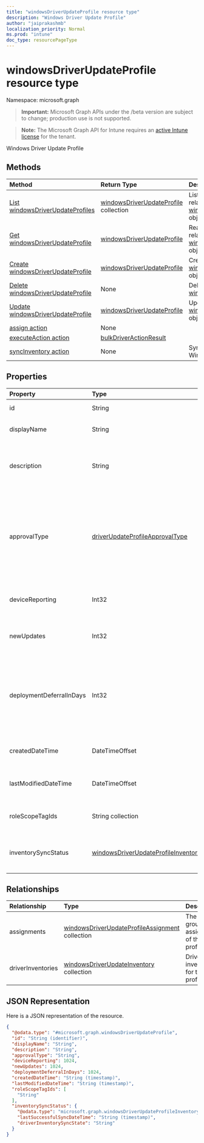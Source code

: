 ```yaml
---
title: "windowsDriverUpdateProfile resource type"
description: "Windows Driver Update Profile"
author: "jaiprakashmb"
localization_priority: Normal
ms.prod: "intune"
doc_type: resourcePageType
---
```


# windowsDriverUpdateProfile resource type

Namespace: microsoft.graph

> **Important:** Microsoft Graph APIs under the /beta version are subject to change; production use is not supported.

> **Note:** The Microsoft Graph API for Intune requires an [active Intune license](https://go.microsoft.com/fwlink/?linkid=839381) for the tenant.

Windows Driver Update Profile

## Methods
|Method|Return Type|Description|
|:---|:---|:---|
|[List windowsDriverUpdateProfiles](../api/intune-softwareupdate-windowsdriverupdateprofile-list.md)|[windowsDriverUpdateProfile](../resources/intune-softwareupdate-windowsdriverupdateprofile.md) collection|List properties and relationships of the [windowsDriverUpdateProfile](../resources/intune-softwareupdate-windowsdriverupdateprofile.md) objects.|
|[Get windowsDriverUpdateProfile](../api/intune-softwareupdate-windowsdriverupdateprofile-get.md)|[windowsDriverUpdateProfile](../resources/intune-softwareupdate-windowsdriverupdateprofile.md)|Read properties and relationships of the [windowsDriverUpdateProfile](../resources/intune-softwareupdate-windowsdriverupdateprofile.md) object.|
|[Create windowsDriverUpdateProfile](../api/intune-softwareupdate-windowsdriverupdateprofile-create.md)|[windowsDriverUpdateProfile](../resources/intune-softwareupdate-windowsdriverupdateprofile.md)|Create a new [windowsDriverUpdateProfile](../resources/intune-softwareupdate-windowsdriverupdateprofile.md) object.|
|[Delete windowsDriverUpdateProfile](../api/intune-softwareupdate-windowsdriverupdateprofile-delete.md)|None|Deletes a [windowsDriverUpdateProfile](../resources/intune-softwareupdate-windowsdriverupdateprofile.md).|
|[Update windowsDriverUpdateProfile](../api/intune-softwareupdate-windowsdriverupdateprofile-update.md)|[windowsDriverUpdateProfile](../resources/intune-softwareupdate-windowsdriverupdateprofile.md)|Update the properties of a [windowsDriverUpdateProfile](../resources/intune-softwareupdate-windowsdriverupdateprofile.md) object.|
|[assign action](../api/intune-softwareupdate-windowsdriverupdateprofile-assign.md)|None||
|[executeAction action](../api/intune-softwareupdate-windowsdriverupdateprofile-executeaction.md)|[bulkDriverActionResult](../resources/intune-softwareupdate-bulkdriveractionresult.md)||
|[syncInventory action](../api/intune-softwareupdate-windowsdriverupdateprofile-syncinventory.md)|None|Sync the driver inventory of a WindowsDriverUpdateProfile.|

## Properties
|Property|Type|Description|
|:---|:---|:---|
|id|String|The Intune policy id.|
|displayName|String|The display name for the profile.|
|description|String|The description of the profile which is specified by the user.|
|approvalType|[driverUpdateProfileApprovalType](../resources/intune-softwareupdate-driverupdateprofileapprovaltype.md)|Driver update profile approval type. For example, manual or automatic approval. Possible values are: `manual`, `automatic`.|
|deviceReporting|Int32|Number of devices reporting for this profile|
|newUpdates|Int32|Number of new driver updates available for this profile.|
|deploymentDeferralInDays|Int32|Deployment deferral settings in days, only applicable when ApprovalType is set to automatic approval.|
|createdDateTime|DateTimeOffset|The date time that the profile was created.|
|lastModifiedDateTime|DateTimeOffset|The date time that the profile was last modified.|
|roleScopeTagIds|String collection|List of Scope Tags for this Driver Update entity.|
|inventorySyncStatus|[windowsDriverUpdateProfileInventorySyncStatus](../resources/intune-softwareupdate-windowsdriverupdateprofileinventorysyncstatus.md)|Driver inventory sync status for this profile.|

## Relationships
|Relationship|Type|Description|
|:---|:---|:---|
|assignments|[windowsDriverUpdateProfileAssignment](../resources/intune-softwareupdate-windowsdriverupdateprofileassignment.md) collection|The list of group assignments of the profile.|
|driverInventories|[windowsDriverUpdateInventory](../resources/intune-softwareupdate-windowsdriverupdateinventory.md) collection|Driver inventories for this profile.|

## JSON Representation
Here is a JSON representation of the resource.
<!-- {
  "blockType": "resource",
  "keyProperty": "id",
  "@odata.type": "microsoft.graph.windowsDriverUpdateProfile"
}
-->
``` json
{
  "@odata.type": "#microsoft.graph.windowsDriverUpdateProfile",
  "id": "String (identifier)",
  "displayName": "String",
  "description": "String",
  "approvalType": "String",
  "deviceReporting": 1024,
  "newUpdates": 1024,
  "deploymentDeferralInDays": 1024,
  "createdDateTime": "String (timestamp)",
  "lastModifiedDateTime": "String (timestamp)",
  "roleScopeTagIds": [
    "String"
  ],
  "inventorySyncStatus": {
    "@odata.type": "microsoft.graph.windowsDriverUpdateProfileInventorySyncStatus",
    "lastSuccessfulSyncDateTime": "String (timestamp)",
    "driverInventorySyncState": "String"
  }
}
```
